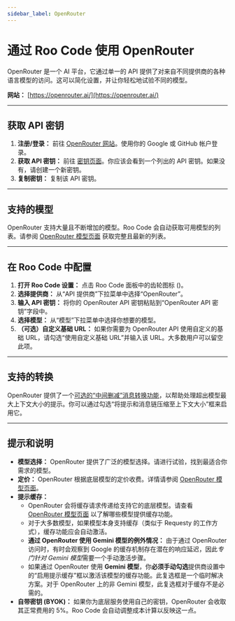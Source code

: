 ```yaml
---
sidebar_label: OpenRouter
---
```


# 通过 Roo Code 使用 OpenRouter

OpenRouter 是一个 AI 平台，它通过单一的 API 提供了对来自不同提供商的各种语言模型的访问。这可以简化设置，并让你轻松地试验不同的模型。

**网站：** [https://openrouter.ai/](https://openrouter.ai/)

---

## 获取 API 密钥

1.  **注册/登录：** 前往 [OpenRouter 网站](https://openrouter.ai/)。使用你的 Google 或 GitHub 帐户登录。
2.  **获取 API 密钥：** 前往 [密钥页面](https://openrouter.ai/keys)。你应该会看到一个列出的 API 密钥。如果没有，请创建一个新密钥。
3.  **复制密钥：** 复制该 API 密钥。

---

## 支持的模型

OpenRouter 支持大量且不断增加的模型。Roo Code 会自动获取可用模型的列表。请参阅 [OpenRouter 模型页面](https://openrouter.ai/models) 获取完整且最新的列表。

---

## 在 Roo Code 中配置

1.  **打开 Roo Code 设置：** 点击 Roo Code 面板中的齿轮图标 (<Codicon name="gear" />)。
2.  **选择提供商：** 从“API 提供商”下拉菜单中选择“OpenRouter”。
3.  **输入 API 密钥：** 将你的 OpenRouter API 密钥粘贴到“OpenRouter API 密钥”字段中。
4.  **选择模型：** 从“模型”下拉菜单中选择你想要的模型。
5.  **（可选）自定义基础 URL：** 如果你需要为 OpenRouter API 使用自定义的基础 URL，请勾选“使用自定义基础 URL”并输入该 URL。大多数用户可以留空此项。

---

## 支持的转换

OpenRouter 提供了一个[可选的“中间删减”消息转换功能](https://openrouter.ai/docs/features/message-transforms)，以帮助处理超出模型最大上下文大小的提示。你可以通过勾选“将提示和消息链压缩至上下文大小”框来启用它。

---

## 提示和说明

*   **模型选择：** OpenRouter 提供了广泛的模型选择。请进行试验，找到最适合你需求的模型。
*   **定价：** OpenRouter 根据底层模型的定价收费。详情请参阅 [OpenRouter 模型页面](https://openrouter.ai/models)。
*   **提示缓存：**
    *   OpenRouter 会将缓存请求传递给支持它的底层模型。请查看 [OpenRouter 模型页面](https://openrouter.ai/models) 以了解哪些模型提供缓存功能。
    *   对于大多数模型，如果模型本身支持缓存（类似于 Requesty 的工作方式），缓存功能应会自动激活。
    *   **通过 OpenRouter 使用 Gemini 模型的例外情况：** 由于通过 OpenRouter 访问时，有时会观察到 Google 的缓存机制存在潜在的响应延迟，因此*专门针对 Gemini 模型*需要一个手动激活步骤。
    *   如果通过 OpenRouter 使用 **Gemini 模型**，你**必须手动勾选**提供商设置中的“启用提示缓存”框以激活该模型的缓存功能。此复选框是一个临时解决方案。对于 OpenRouter 上的非 Gemini 模型，此复选框对于缓存不是必需的。
*   **自带密钥 (BYOK)：** 如果你为底层服务使用自己的密钥，OpenRouter 会收取其正常费用的 5%。Roo Code 会自动调整成本计算以反映这一点。
